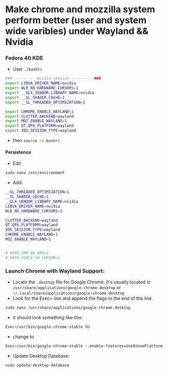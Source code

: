 # Make chrome and mozzilla system perform better (user and system wide varibles) under Wayland && Nvidia
### Fedora 40 KDE
- User `./bashrc`

```bash
###---------- Nvidia session ----------###
export LIBVA_DRIVER_NAME=nvidia
export WLR_NO_HARDWARE_CURSORS=1
export __GLX_VENDOR_LIBRARY_NAME=nvidia
export __GL_SHADER_CACHE=1
export __GL_THREADED_OPTIMIZATION=1

export CHROME_ENABLE_WAYLAND=1
export CLUTTER_BACKEND=wayland
export MOZ_ENABLE_WAYLAND=1
export QT_QPA_PLATFORM=wayland
export XDG_SESSION_TYPE=wayland
```

- then `source ~/.bashrc`

#### Persistence
- Edit
  
```bash
sudo nano /etc/environment
```

- Add:

```bash
__GL_THREADED_OPTIMIZATION=1
__GL_SHADER_CACHE=1
__GLX_VENDOR_LIBRARY_NAME=nvidia
LIBVA_DRIVER_NAME=nvidia
WLR_NO_HARDWARE_CURSORS=1

CLUTTER_BACKEND=wayland
QT_QPA_PLATFORM=wayland
XDG_SESSION_TYPE=wayland
CHROME_ENABLE_WAYLAND=1
MOZ_ENABLE_WAYLAND=1


# KWIN_DRM_NO_AMS=1
# KWIN_FORCE_SW_CURSOR=1
```

### Launch Chrome with Wayland Support:

- Locate the `.desktop` file for Google Chrome. It's usually located in `/usr/share/applications/google-chrome.desktop` or `~/.local/share/applications/google-chrome.desktop`
- Look for the Exec= line and append the flags to the end of the line.

```bash
sudo nano /usr/share/applications/google-chrome.desktop
```

- It should look something like this:

```bash
Exec=/usr/bin/google-chrome-stable %U
```
- change to 
```bash
Exec=/usr/bin/google-chrome-stable --enable-features=UseOzonePlatform --ozone-platform=wayland %U
```

- Update Desktop Database:
  
```bash
sudo update-desktop-database
```










